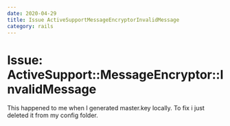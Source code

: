 ```yaml
---
date: 2020-04-29
title: Issue ActiveSupportMessageEncryptorInvalidMessage
category: rails
---
```

# Issue: ActiveSupport::MessageEncryptor::InvalidMessage

This happened to me when I generated master.key locally. To fix i just deleted it from my config folder.

